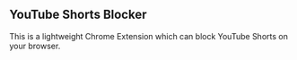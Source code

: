 ## YouTube Shorts Blocker ##
This is a lightweight Chrome Extension which can block YouTube Shorts on your browser.
